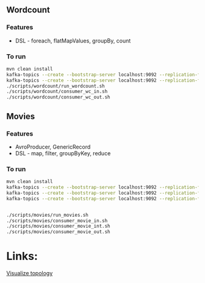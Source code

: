 ## Wordcount
### Features
* DSL - foreach, flatMapValues, groupBy, count
 
### To run
```bash
mvn clean install
kafka-topics --create --bootstrap-server localhost:9092 --replication-factor 1 --partitions 1 --topic streams-plaintext-input
kafka-topics --create --bootstrap-server localhost:9092 --replication-factor 1 --partitions 1 --topic streams-wordcount-output
./scripts/wordcount/run_wordcount.sh
./scripts/wordcount/consumer_wc_in.sh
./scripts/wordcount/consumer_wc_out.sh
```

## Movies
### Features
* AvroProducer, GenericRecord 
* DSL - map, filter, groupByKey, reduce

### To run
```bash
mvn clean install
kafka-topics --create --bootstrap-server localhost:9092 --replication-factor 1 --partitions 1 --topic streams-movies-input
kafka-topics --create --bootstrap-server localhost:9092 --replication-factor 1 --partitions 1 --topic streams-movies-intermediate
kafka-topics --create --bootstrap-server localhost:9092 --replication-factor 1 --partitions 1 --topic streams-movies-output


./scripts/movies/run_movies.sh
./scripts/movies/consumer_movie_in.sh
./scripts/movies/consumer_movie_int.sh
./scripts/movies/consumer_movie_out.sh
```


# Links:
[Visualize topology](https://zz85.github.io/kafka-streams-viz/)